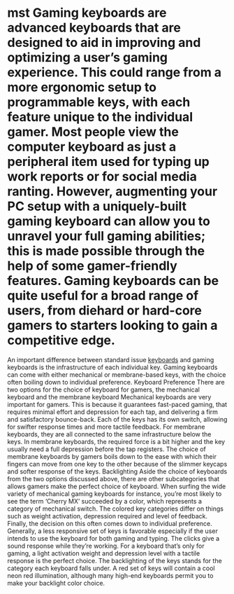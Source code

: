 # mst Gaming keyboards are advanced keyboards that are designed to aid in improving and optimizing a user’s gaming experience. This could range from a more ergonomic setup to programmable keys, with each feature unique to the individual gamer. Most people view the computer keyboard as just a peripheral item used for typing up work reports or for social media ranting. However, augmenting your PC setup with a uniquely-built gaming keyboard can allow you to unravel your full gaming abilities; this is made possible through the help of some gamer-friendly features. Gaming keyboards can be quite useful for a broad range of users, from diehard or hard-core gamers to starters looking to gain a competitive edge.

 

An important difference between standard issue <a href="https://www.computerkeyboard.net">keyboards</a>  and gaming keyboards is the infrastructure of each individual key. Gaming keyboards can come with either mechanical or membrane-based keys, with the choice often boiling down to individual preference.
Keyboard Preference
There are two options for the choice of keyboard for gamers, the mechanical keyboard and the membrane keyboard
Mechanical keyboards are very important for gamers. This is because it guarantees fast-paced gaming, that requires minimal effort and depression for each tap, and delivering a firm and satisfactory bounce-back. Each of the keys has its own switch, allowing for swifter response times and more tactile feedback.
For membrane keyboards, they are all connected to the same infrastructure below the keys. In membrane keyboards, the required force is a bit higher and the key usually need a full depression before the tap registers. The choice of membrane keyboards by gamers boils down to the ease with which their fingers can move from one key to the other because of the slimmer keycaps and softer response of the keys.
Backlighting
Aside the choice of keyboards from the two options discussed above, there are other subcategories that allows gamers make the perfect choice of keyboard.
When surfing the wide variety of mechanical gaming keyboards for instance, you’re most likely to see the term ‘Cherry MX’ succeeded by a color, which represents a category of mechanical switch. The colored key categories differ on things such as weight activation, depression required and level of feedback.
Finally, the decision on this often comes down to individual preference. Generally, a less responsive set of keys is favorable especially if the user intends to use the keyboard for both gaming and typing. The clicks give a sound response while they’re working. For a keyboard that’s only for gaming, a light activation weight and depression level with a tactile response is the perfect choice.
The backlighting of the keys stands for the category each keyboard falls under. A red set of keys will contain a cool neon red illumination, although many high-end keyboards permit you to make your backlight color choice.
